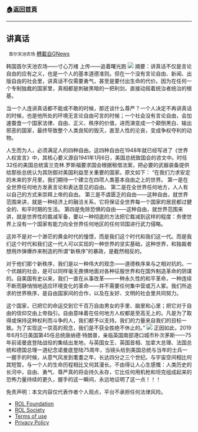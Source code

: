 ###  [:house:返回首頁](https://github.com/ourhimalayas/txt)
---


## 讲真话
` 首尔天池农场` [轉載自GNews](https://gnews.org/zh-hans/1632224/)

韩国首尔天池农场——寸心万绪                  上传——追着曙光跑
![](https://assets.gnews.org/wp-content/uploads/2021/11/封面.jpg)
摘要：讲真话不仅是言论自由的应有之义，也是一个人的基本道德准则。但在一个没有言论自由、新闻、出版自由的社会里，讲真话不仅需要勇气，甚至是要付出生命的代价。因为在任何一个专制独裁的国家里，真相都是刺破黑暗的一把利剑，直接动摇着统治者统治的根基。

当一个人连讲真话都不能或不敢的时候，那还谈什么尊严？一个人决定不再讲真话的时候，也是他所处的环境无言论自由可言的时候；一个社会没有言论自由，会加速蚕食一个国家法律、自由、正义、秩序的价值，进而演变成一个颠倒黑白、输出邪恶的国家，最终导致整个人类良知的毁灭，直至人性的沦丧，变成争权夺利的动物。

人生而为人，必须满足人的四种自由。这四种自由在1948年就已经写进了《世界人权宣言》中，其核心要义源自1941年1月6日，美国总统致国会的咨文中。时任32任的美国总统富兰克林.罗斯福要求国会根据租借法案，把必要的武器装备提供给那些总统认为其防御对美国利益至关重要的国家。原文如下：
“在我们力求安定的未来的岁月里，我们期待一个建立在四项人类基本自由之上的世界。
第一是在全世界任何地方发表言论和表达意见的自由。
第二是在全世界任何地方，人人有以自己的方式来崇拜上帝的自由。
第三是不虞匮乏的自由——这种自由，就世界范围来讲，就是一种经济上的融洽关系，它将保证全世界每一个国家的居民都过健全的、和平时期的生活。
第四是免除恐惧的自由——这种自由，就世界范围来讲，就是世界性的裁减军备，要以一种彻底的方法把它裁减到这样的程度：务使世界上没有一个国家有能力向全世界任何地区的任何邻国进行武力侵略。

这并不是对一个渺茫的黄金时代的憧憬，而是我们这个时代和我们这一代。而是我们这个时代和我们这一代人可以实现的一种世界的坚实基础，这种世界，和独裁者想用炸弹爆炸来制造的所谓“新秩序”的暴政，是截然相反的。

对于他们那个新秩序，我们是以一种伟大的观念——道德秩序来与之相对抗的。一个优越的社会，是可以同样毫无畏惧地面对各种征服世界和在国外制造革命的阴谋的。自美国有史以来，我们一直在从事改革——一种永久性的和平革命，一种连续不断而静悄悄地适应环境变化的革命——并不需要任何集中营或万人冢。我们所追求的世界秩序，是自由国家间的合作，以及在友好、文明的社会里共同努力。

这个国家，已把它的命运交到它千百万自由男女的手里、脑里和心里；把它对于自由的信仰交由上帝指引。自由意味着在任何地方人权都是至高无上的。凡是为了取得或保持这种权利而斗争的人，我们都予以支持。我们的力量来自我们的目标一致。为了实现这一崇高的观念，我们是不获全胜绝不休止的。”
![](https://assets.gnews.org/wp-content/uploads/2021/11/插图.jpg)
正因如此，2019年6月5日美国第45任总统唐纳德·特朗普，亲临英国南部港口城市朴次茅斯——75年前诺曼底登陆战役的集结出发地，与英国女王、英国首相、加拿大总理、法国总统和德国总理一道纪念诺曼底登陆75周年，当镜头给到美国总统与当年的士兵一一握手的时候，从意气风发到耄耋之年，长达四分之三个世纪。与宇宙空间相比何其短暂，与一个人的生命历程相比又何其漫长。不由得让人心生感慨：人类历史的长河中，自由、勇气、尊严真的将会持久永存，它比任何用机枪和坦克组成起来的恐怖力量持续的更久，握手的这一瞬间，永远地证明了这一点！！！



 

免责声明：本文内容仅代表作者个人观点，平台不承担任何法律风险。

- [ROL Foundation](https://rolfoundation.org/)
- [ROL Society](https://rolsociety.org/)
- [Terms of use](https://gnews.org/terms-of-use-3/)
- [Privacy Policy](https://gnews.org/privacy-policy/)
